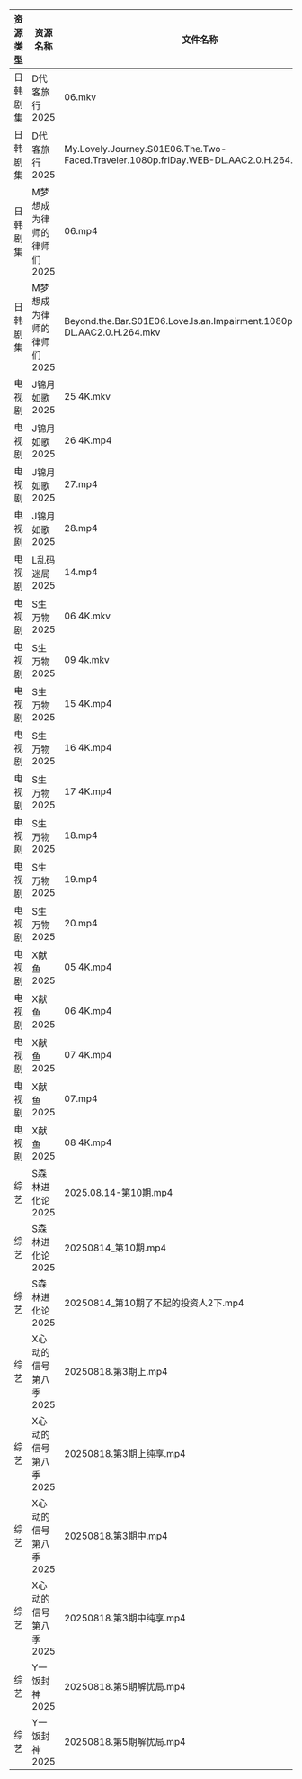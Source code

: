 | 资源类型 | 资源名称            | 文件名称                                                                                 | 分享链接                                 | 更新时间                |
| ---- | --------------- | ------------------------------------------------------------------------------------ | ------------------------------------ | ------------------- |
| 日韩剧集 | D代客旅行2025       | 06.mkv                                                                               | https://pan.quark.cn/s/ffaab0f06b8d  | 2025-08-18 01:18:22 |
| 日韩剧集 | D代客旅行2025       | My.Lovely.Journey.S01E06.The.Two-Faced.Traveler.1080p.friDay.WEB-DL.AAC2.0.H.264.mkv | https://pan.quark.cn/s/ffaab0f06b8d  | 2025-08-18 01:18:27 |
| 日韩剧集 | M梦想成为律师的律师们2025 | 06.mp4                                                                               | https://pan.quark.cn/s/d4ecaff7fa34  | 2025-08-18 01:27:22 |
| 日韩剧集 | M梦想成为律师的律师们2025 | Beyond.the.Bar.S01E06.Love.Is.an.Impairment.1080p.NF.WEB-DL.AAC2.0.H.264.mkv         | https://pan.quark.cn/s/d4ecaff7fa34  | 2025-08-18 16:27:06 |
| 电视剧  | J锦月如歌2025       | 25 4K.mkv                                                                            | https://www.alipan.com/s/jdpjNxUdeEZ | 2025-08-18 19:00:53 |
| 电视剧  | J锦月如歌2025       | 26 4K.mp4                                                                            | https://www.alipan.com/s/jdpjNxUdeEZ | 2025-08-18 19:00:53 |
| 电视剧  | J锦月如歌2025       | 27.mp4                                                                               | https://www.alipan.com/s/jdpjNxUdeEZ | 2025-08-18 19:00:52 |
| 电视剧  | J锦月如歌2025       | 28.mp4                                                                               | https://www.alipan.com/s/jdpjNxUdeEZ | 2025-08-18 19:00:51 |
| 电视剧  | L乱码迷局2025       | 14.mp4                                                                               | https://www.alipan.com/s/CJ4yqcSAku1 | 2025-08-18 14:01:00 |
| 电视剧  | S生万物2025        | 06 4K.mkv                                                                            | https://www.alipan.com/s/o5nqxSzSEEC | 2025-08-18 21:01:21 |
| 电视剧  | S生万物2025        | 09 4k.mkv                                                                            | https://www.alipan.com/s/o5nqxSzSEEC | 2025-08-18 21:01:21 |
| 电视剧  | S生万物2025        | 15 4K.mp4                                                                            | https://www.alipan.com/s/o5nqxSzSEEC | 2025-08-18 21:01:20 |
| 电视剧  | S生万物2025        | 16 4K.mp4                                                                            | https://www.alipan.com/s/o5nqxSzSEEC | 2025-08-18 21:01:19 |
| 电视剧  | S生万物2025        | 17 4K.mp4                                                                            | https://www.alipan.com/s/o5nqxSzSEEC | 2025-08-18 21:01:18 |
| 电视剧  | S生万物2025        | 18.mp4                                                                               | https://www.alipan.com/s/o5nqxSzSEEC | 2025-08-18 21:01:17 |
| 电视剧  | S生万物2025        | 19.mp4                                                                               | https://www.alipan.com/s/o5nqxSzSEEC | 2025-08-18 21:01:17 |
| 电视剧  | S生万物2025        | 20.mp4                                                                               | https://www.alipan.com/s/o5nqxSzSEEC | 2025-08-18 21:01:16 |
| 电视剧  | X献鱼2025         | 05 4K.mp4                                                                            | https://www.alipan.com/s/RdyreAB7CLk | 2025-08-18 14:01:40 |
| 电视剧  | X献鱼2025         | 06 4K.mp4                                                                            | https://www.alipan.com/s/RdyreAB7CLk | 2025-08-18 14:01:40 |
| 电视剧  | X献鱼2025         | 07 4K.mp4                                                                            | https://www.alipan.com/s/RdyreAB7CLk | 2025-08-18 19:01:36 |
| 电视剧  | X献鱼2025         | 07.mp4                                                                               | https://www.alipan.com/s/RdyreAB7CLk | 2025-08-18 14:01:39 |
| 电视剧  | X献鱼2025         | 08 4K.mp4                                                                            | https://www.alipan.com/s/RdyreAB7CLk | 2025-08-18 19:01:36 |
| 综艺   | S森林进化论2025      | 2025.08.14-第10期.mp4                                                                  | https://www.alipan.com/s/aan2jEB4eLz | 2025-08-18 14:02:21 |
| 综艺   | S森林进化论2025      | 20250814_第10期.mp4                                                                    | https://www.alipan.com/s/aan2jEB4eLz | 2025-08-18 15:02:08 |
| 综艺   | S森林进化论2025      | 20250814_第10期了不起的投资人2下.mp4                                                           | https://www.alipan.com/s/aan2jEB4eLz | 2025-08-18 18:02:12 |
| 综艺   | X心动的信号第八季2025   | 20250818.第3期上.mp4                                                                    | https://pan.quark.cn/s/a2f1532c7f0e  | 2025-08-18 16:46:07 |
| 综艺   | X心动的信号第八季2025   | 20250818.第3期上纯享.mp4                                                                  | https://pan.quark.cn/s/a2f1532c7f0e  | 2025-08-18 16:46:03 |
| 综艺   | X心动的信号第八季2025   | 20250818.第3期中.mp4                                                                    | https://pan.quark.cn/s/a2f1532c7f0e  | 2025-08-18 16:46:11 |
| 综艺   | X心动的信号第八季2025   | 20250818.第3期中纯享.mp4                                                                  | https://pan.quark.cn/s/a2f1532c7f0e  | 2025-08-18 16:46:01 |
| 综艺   | Y一饭封神2025       | 20250818.第5期解忧局.mp4                                                                  | https://www.alipan.com/s/w4Qpfj6YdVw | 2025-08-18 14:02:26 |
| 综艺   | Y一饭封神2025       | 20250818.第5期解忧局.mp4                                                                  | https://pan.quark.cn/s/0cbaf99cbe84  | 2025-08-18 16:46:25 |
